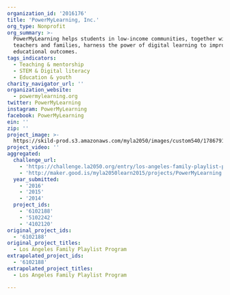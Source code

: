 ```yaml
---
organization_id: '2016176'
title: 'PowerMyLearning, Inc.'
org_type: Nonprofit
org_summary: >-
  PowerMyLearning helps students in low-income communities, together with their
  teachers and families, harness the power of digital learning to improve
  educational outcomes.
tags_indicators:
  - Teaching & mentorship
  - STEM & Digital literacy
  - Education & youth
charity_navigator_url: ''
organization_website:
  - powermylearning.org
twitter: PowerMyLearning
instagram: PowerMyLearning
facebook: PowerMyLearning
ein: ''
zip: ''
project_image: >-
  https://skild-prod.s3.amazonaws.com/myla2050/images/custom540/1786791705741-team89.JPG
project_video: ''
aggregated:
  challenge_url:
    - 'https://challenge.la2050.org/entry/los-angeles-family-playlist-program'
    - 'http://maker.good.is/myla2050learn2015/projects/PowerMyLearning.html'
  year_submitted:
    - '2016'
    - '2015'
    - '2014'
  project_ids:
    - '6102188'
    - '5102242'
    - '4102120'
original_project_ids:
  - '6102188'
original_project_titles:
  - Los Angeles Family Playlist Program
extrapolated_project_ids:
  - '6102188'
extrapolated_project_titles:
  - Los Angeles Family Playlist Program

---
```

